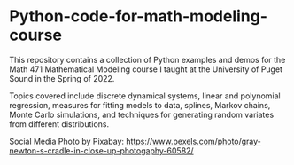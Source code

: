 # Python-code-for-math-modeling-course
This repository contains a collection of Python examples and demos for the Math 471 Mathematical Modeling course I taught at the University of Puget Sound in the Spring of 2022.

Topics covered include discrete dynamical systems, linear and polynomial regression, measures for fitting models to data, splines, Markov chains, Monte Carlo simulations, and techniques for generating random variates from different distributions.

Social Media Photo by Pixabay: https://www.pexels.com/photo/gray-newton-s-cradle-in-close-up-photogaphy-60582/
